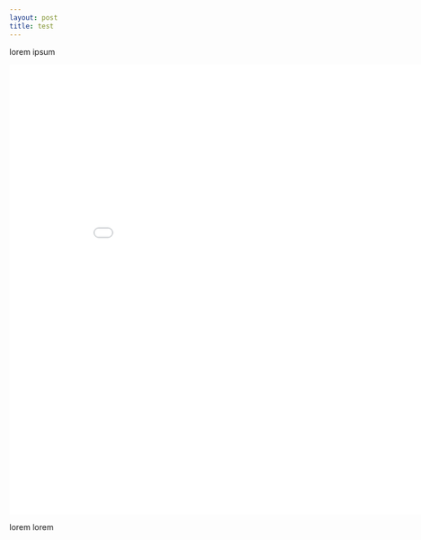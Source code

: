 ```yaml
---
layout: post
title: test
---
```


lorem ipsum

<iframe width="900" height="800" frameborder="0" scrolling="no" src="//plot.ly/~lzkozone/0.embed"></iframe>

lorem lorem
